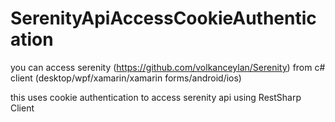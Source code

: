 # SerenityApiAccessCookieAuthentication
you can access serenity (https://github.com/volkanceylan/Serenity) from c# client (desktop/wpf/xamarin/xamarin forms/android/ios)

this uses cookie authentication to access serenity api using RestSharp Client
